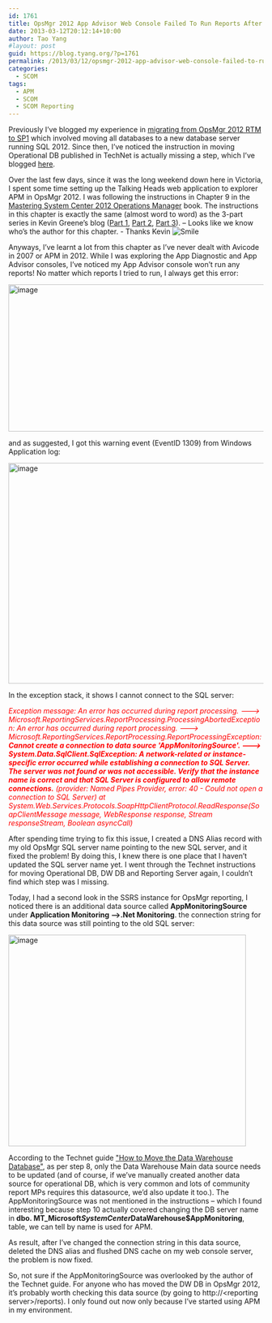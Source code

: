 ```yaml
---
id: 1761
title: OpsMgr 2012 App Advisor Web Console Failed To Run Reports After DW Database Move
date: 2013-03-12T20:12:14+10:00
author: Tao Yang
#layout: post
guid: https://blog.tyang.org/?p=1761
permalink: /2013/03/12/opsmgr-2012-app-advisor-web-console-failed-to-run-reports-after-dw-database-move/
categories:
  - SCOM
tags:
  - APM
  - SCOM
  - SCOM Reporting
---
```

Previously I’ve blogged my experience in <a href="https://blog.tyang.org/2013/01/08/migrating-opsmgr-2012-rtm-to-opsmgr-2012-sp1/">migrating from OpsMgr 2012 RTM to SP1</a> which involved moving all databases to a new database server running SQL 2012. Since then, I’ve noticed the instruction in moving Operational DB published in TechNet is actually missing a step, which I’ve blogged <a href="https://blog.tyang.org/2013/01/25/eventid-28001-and-29112-on-scom-2012-management-server-after-operational-database-move/">here</a>.

Over the last few days, since it was the long weekend down here in Victoria, I spent some time setting up the Talking Heads web application to explorer APM in OpsMgr 2012. I was following the instructions in Chapter 9 in the <a href="http://kevingreeneitblog.blogspot.com.au/2012/10/available-now-mastering-system-center.html">Mastering System Center 2012 Operations Manager</a> book. The instructions in this chapter is exactly the same (almost word to word) as the 3-part series in Kevin Greene’s blog (<a href="http://kevingreeneitblog.blogspot.com.au/2012/07/scom-2012-apm-consoles-part-1.html">Part 1</a>, <a href="http://kevingreeneitblog.blogspot.com.au/2012/07/scom-2012-apm-csm-vs-gsm-and-web.html">Part 2</a>, <a href="http://kevingreeneitblog.blogspot.com.au/2012/03/scom-2012-configuring-application_49.html">Part 3</a>). – Looks like we know who’s the author for this chapter. - Thanks Kevin <img class="wlEmoticon wlEmoticon-smile" style="border-style: none;" alt="Smile" src="https://blog.tyang.org/wp-content/uploads/2013/03/wlEmoticon-smile.png" />

Anyways, I’ve learnt a lot from this chapter as I’ve never dealt with Avicode in 2007 or APM in 2012. While I was exploring the App Diagnostic and App Advisor consoles, I’ve noticed my App Advisor console won’t run any reports! No matter which reports I tried to run, I always get this error:

<a href="https://blog.tyang.org/wp-content/uploads/2013/03/image6.png"><img style="background-image: none; padding-top: 0px; padding-left: 0px; display: inline; padding-right: 0px; border: 0px;" title="image" alt="image" src="https://blog.tyang.org/wp-content/uploads/2013/03/image_thumb5.png" width="580" height="290" border="0" /></a>

and as suggested, I got this warning event (EventID 1309) from Windows Application log:

<a href="https://blog.tyang.org/wp-content/uploads/2013/03/image7.png"><img style="background-image: none; padding-top: 0px; padding-left: 0px; display: inline; padding-right: 0px; border: 0px;" title="image" alt="image" src="https://blog.tyang.org/wp-content/uploads/2013/03/image_thumb6.png" width="543" height="435" border="0" /></a>

In the exception stack, it shows I cannot connect to the SQL server:

<em><span style="color: #ff0000;">Exception message: An error has occurred during report processing. ---&gt; Microsoft.ReportingServices.ReportProcessing.ProcessingAbortedException: An error has occurred during report processing. ---&gt; Microsoft.ReportingServices.ReportProcessing.ReportProcessingException: <strong>Cannot create a connection to data source 'AppMonitoringSource'. ---&gt; System.Data.SqlClient.SqlException: A network-related or instance-specific error occurred while establishing a connection to SQL Server. The server was not found or was not accessible. Verify that the instance name is correct and that SQL Server is configured to allow remote connections.</strong> (provider: Named Pipes Provider, error: 40 - Could not open a connection to SQL Server)
at System.Web.Services.Protocols.SoapHttpClientProtocol.ReadResponse(SoapClientMessage message, WebResponse response, Stream responseStream, Boolean asyncCall)
</span></em>

After spending time trying to fix this issue, I created a DNS Alias record with my old OpsMgr SQL server name pointing to the new SQL server, and it fixed the problem! By doing this, I knew there is one place that I haven’t updated the SQL server name yet. I went through the Technet instructions for moving Operational DB, DW DB and Reporting Server again, I couldn’t find which step was I missing.

Today, I had a second look in the SSRS instance for OpsMgr reporting, I noticed there is an additional data source called <strong>AppMonitoringSource</strong> under <strong>Application Monitoring –&gt;.Net Monitoring</strong>. the connection string for this data source was still pointing to the old SQL server:

<a href="https://blog.tyang.org/wp-content/uploads/2013/03/image8.png"><img style="background-image: none; padding-top: 0px; padding-left: 0px; display: inline; padding-right: 0px; border: 0px;" title="image" alt="image" src="https://blog.tyang.org/wp-content/uploads/2013/03/image_thumb7.png" width="469" height="417" border="0" /></a>

According to the Technet guide <a href="http://technet.microsoft.com/en-us/library/hh268492.aspx">"How to Move the Data Warehouse Database"</a>, as per step 8, only the Data Warehouse Main data source needs to be updated (and of course, if we’ve manually created another data source for operational DB, which is very common and lots of community report MPs requires this datasource, we’d also update it too.). The AppMonitoringSource was not mentioned in the instructions – which I found interesting because step 10 actually covered changing the DB server name in <strong>dbo. MT_Microsoft$SystemCenter$DataWarehouse$AppMonitoring</strong>, table, we can tell by name is used for APM.

As result, after I’ve changed the connection string in this data source, deleted the DNS alias and flushed DNS cache on my web console server, the problem is now fixed.

So, not sure if the AppMonitoringSource was overlooked by the author of the Technet guide. For anyone who has moved the DW DB in OpsMgr 2012, it’s probably worth checking this data source (by going to http://&lt;reporting server&gt;/reports). I only found out now only because I’ve started using APM in my environment.